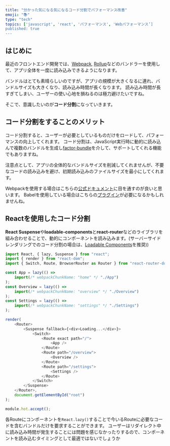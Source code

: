 ```yaml
---
title: "分かった気になる気になるコード分割でパフォーマンス改善"
emoji: "📚"
type: "tech" 
topics: ['javascript', 'react', 'パフォーマンス', 'Webパフォーマンス’]
published: true 
---
```

## はじめに 
最近のフロントエンド開発では、[Webpack](https://webpack.js.org/), [Rollup](https://rollupjs.org/guide/en/)などのバンドラーを使用して、アプリ全体を一度に読み込みできるようになります。

バンドルはとても素晴らしいのですが、アプリの規模が大きくなるに連れ、バンドルサイズも大きくなり、読み込み時間が長くなります。
読み込み時間が長すぎてしまい、ユーザーの使い心地を損ねるのは極力避けたいですね。

そこで、意識したいのが**コード分割**になっていきます。

## コード分割をすることのメリット
コード分割すると、ユーザーが必要としているものだけをロードして、パフォーマンスの向上してくれます。
コード分割は、JavaScript実行時に動的に読み込んで複数のバンドルを生成し[factor-bundle](https://github.com/browserify/factor-bundle)を介して、サポートしてくれる機能でもありますね。

注意点として、アプリの全体的なバンドルサイズを削減してくれませんが、不要なコードの読み込みを避け、初期読み込みのファイルサイズを最小にしてくれます。

Webpackを使用する場合はこちらの[公式ドキュメント](https://webpack.js.org/guides/code-splitting/)に目を通すのが良いと思います。
Babelを使用している場合はこちらの[プラグイン](https://classic.yarnpkg.com/en/package/@babel/plugin-syntax-dynamic-import)が必要になるかもしれませんね。

## Reactを使用したコード分割
**React Suspense**や**loadable-components**と**react-router**などのライブラリを組み合わせることで、動的にコンポーネントを読み込みます。(サーバーサイドレンダリングでのコード分割の場合は、[Loadable Components](https://github.com/gregberge/loadable-components)を推奨))

```js:index.js
import React, { lazy, Suspense } from "react";
import { render } from "react-dom";
import { Switch, Route, BrowserRouter as Router } from "react-router-dom";

const App = lazy(() => 
    import(/* webpackChunkName: "home" */ "./App")
);
const Overview = lazy(() =>
    import(/* webpackChunkName: "overview" */ "./Overview")
);
const Settings = lazy(() =>
    import(/* webpackChunkName: "settings" */ "./Settings")
);

render(
    <Router>
        <Suspense fallback={<div>Loading...</div>}>
            <Switch>
                <Route exact path="/">
                    <App />
                </Route>
                <Route path="/overview">
                    <Overview />
                </Route>
                <Route path="/settings">
                    <Settings />
                </Route>
            </Switch>
        </Suspense>
    </Router>,
    document.getElementById("root")
);

module.hot.accept();
```
各Routeにコンポーネントを`React.lazy()`することで今いるRouteに必要なコードを含むバンドルだけを要求することができます。
ユーザーはリダイレクト中に読み込み時間が発生することには問題を感じなかったりするので、コンポーネントを読み込むタイミングとして最適ではないでしょうか